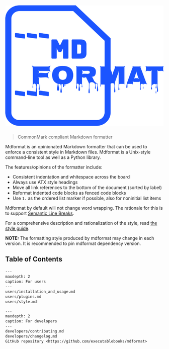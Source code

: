 # ![mdformat](_static/logo.svg)

> CommonMark compliant Markdown formatter

Mdformat is an opinionated Markdown formatter
that can be used to enforce a consistent style in Markdown files.
Mdformat is a Unix-style command-line tool as well as a Python library.

The features/opinions of the formatter include:

- Consistent indentation and whitespace across the board
- Always use ATX style headings
- Move all link references to the bottom of the document (sorted by label)
- Reformat indented code blocks as fenced code blocks
- Use `1.` as the ordered list marker if possible, also for noninitial list items

Mdformat by default will not change word wrapping.
The rationale for this is to support [Semantic Line Breaks](https://sembr.org/).

For a comprehensive description and rationalization of the style,
read [the style guide](users/style.md).

**NOTE:**
The formatting style produced by mdformat may change in each version.
It is recommended to pin mdformat dependency version.

## Table of Contents

```{toctree}
---
maxdepth: 2
caption: For users
---
users/installation_and_usage.md
users/plugins.md
users/style.md
```

```{toctree}
---
maxdepth: 2
caption: For developers
---
developers/contributing.md
developers/changelog.md
GitHub repository <https://github.com/executablebooks/mdformat>
```
